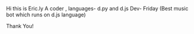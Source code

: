 Hi this is Eric.ly
A coder , languages- d.py and d.js
Dev- Friday (Best music bot which runs on d.js language)

Thank You!
